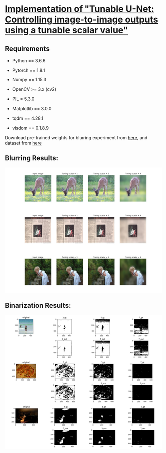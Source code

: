 # [Implementation of "Tunable U-Net: Controlling image-to-image outputs using a tunable scalar value"](https://ieeexplore.ieee.org/document/9481244)


## Requirements

* Python == 3.6.6

* Pytorch == 1.8.1

* Numpy == 1.15.3

* OpenCV >= 3.x (cv2)

* PIL = 5.3.0

* Matplotlib == 3.0.0

* tqdm == 4.28.1

* visdom == 0.1.8.9

Download pre-trained weights for blurring experiment from [here](https://drive.google.com/file/d/1VtxIE3Uu_5GsPttSlrTorxHdFictiPGk/view?usp=sharing), and dataset from [here](https://drive.google.com/file/d/1jM-tNRF25bxAXvP10wQ40u9P41Q_tQ5e/view?usp=sharing)

## Blurring Results:

<img src="images/blurring_1.jpg" alt="blurring_1" align="middle"/>
<img src="images/blurring_2.jpg" alt="blurring_1" align="middle"/>
<img src="images/blurring_3.jpg" alt="blurring_1" align="middle"/>

## Binarization Results:

<img src="images/binary_1.jpg" alt="binary_1" align="middle"/>
<img src="images/binary_2.jpg" alt="binary_2" align="middle"/>
<img src="images/binary_3.jpg" alt="binary_3" align="middle"/>
